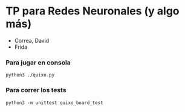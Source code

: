 # TP para Redes Neuronales (y algo más)

- Correa, David
- Frida 

### Para jugar en consola
```
python3 ./quixo.py
```

### Para correr los tests
```
python3 -m unittest quixo_board_test
```
